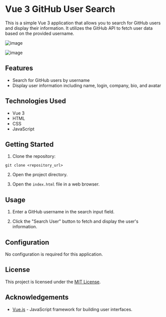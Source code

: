 # Vue 3 GitHub User Search

This is a simple Vue 3 application that allows you to search for GitHub users and display their information. It utilizes the GitHub API to fetch user data based on the provided username.

![image](https://github.com/jhowilbur/vue-simple-projects/assets/59379254/dcfc7725-e8f9-4ce4-952d-3e374dee2557)

![image](https://github.com/jhowilbur/vue-simple-projects/assets/59379254/2090c561-79d8-47f2-86a4-14b10ef25f01)

## Features

- Search for GitHub users by username
- Display user information including name, login, company, bio, and avatar

## Technologies Used

- Vue 3
- HTML
- CSS
- JavaScript

## Getting Started

1. Clone the repository:

```
git clone <repository_url>
```

2. Open the project directory.

3. Open the `index.html` file in a web browser.

## Usage

1. Enter a GitHub username in the search input field.

2. Click the "Search User" button to fetch and display the user's information.

## Configuration

No configuration is required for this application.

## License

This project is licensed under the [MIT License](LICENSE).

## Acknowledgements

- [Vue.js](https://vuejs.org/) - JavaScript framework for building user interfaces.